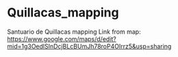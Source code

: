 # Quillacas_mapping
Santuario de Quillacas mapping
Link from map: https://www.google.com/maps/d/edit?mid=1g3OedlSInDcjBLcBUmJh78roP4OIrrz5&usp=sharing

